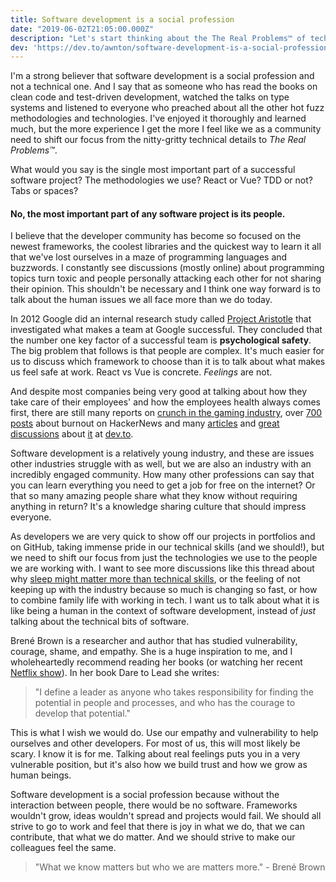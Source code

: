 ```yaml
---
title: Software development is a social profession
date: "2019-06-02T21:05:00.000Z"
description: "Let's start thinking about the The Real Problems™ of tech"
dev: 'https://dev.to/awnton/software-development-is-a-social-profession-159p'
---
```


I'm a strong believer that software development is a social profession and not a technical one. And I say that as someone who has read the books on clean code and test-driven development, watched the talks on type systems and listened to everyone who preached about all the other hot fuzz methodologies and technologies. I've enjoyed it thoroughly and learned much, but the more experience I get the more I feel like we as a community need to shift our focus from the nitty-gritty technical details to _The Real Problems™_.

What would you say is the single most important part of a successful software project? The methodologies we use? React or Vue? TDD or not? Tabs or spaces?

#### No, **the most important part of any software project is its people**.

I believe that the developer community has become so focused on the newest frameworks, the coolest libraries and the quickest way to learn it all that we've lost ourselves in a maze of programming languages and buzzwords. I constantly see discussions (mostly online) about programming topics turn toxic and people personally attacking each other for not sharing their opinion. This shouldn't be necessary and I think one way forward is to talk about the human issues we all face more than we do today.

In 2012 Google did an internal research study called [Project Aristotle](https://www.nytimes.com/2016/02/28/magazine/what-google-learned-from-its-quest-to-build-the-perfect-team.html) that investigated what makes a team at Google successful. They concluded that the number one key factor of a successful team is **psychological safety**. The big problem that follows is that people are complex. It's much easier for us to discuss which framework to choose than it is to talk about what makes us feel safe at work. React vs Vue is concrete. _Feelings_ are not.

And despite most companies being very good at talking about how they take care of their employees' and how the employees health always comes first, there are still many reports on [crunch in the gaming industry](https://kotaku.com/more-and-more-game-makers-are-talking-about-crunch-1829994459), over [700 posts](https://hn.algolia.com/?query=burnout&sort=byPopularity&prefix&page=0&dateRange=all&type=story) about burnout on HackerNews and many [articles](https://dev.to/tyler_potts_/developers-burnout-i-burned-out-3n4k) and [great discussions](https://dev.to/andrejnaumovski/what-having-a-programmer-burnout-at-age-21-feels-like-3pl) about [it](<(https://dev.to/mary_grace/burnout-what-happens-when-you-take-on-too-much-74d)>) at [dev.to](https://dev.to/molly_struve/i-cant-do-it-all-my-burnout-story-1e54).

Software development is a relatively young industry, and these are issues other industries struggle with as well, but we are also an industry with an incredibly engaged community. How many other professions can say that you can learn everything you need to get a job for free on the internet? Or that so many amazing people share what they know without requiring anything in return? It's a knowledge sharing culture that should impress everyone.

As developers we are very quick to show off our projects in portfolios and on GitHub, taking immense pride in our technical skills (and we should!), but we need to shift our focus from just the technologies we use to the people we are working with. I want to see more discussions like this thread about why [sleep might matter more than technical skills](https://twitter.com/hillelogram/status/1119709859979714560), or the feeling of not keeping up with the industry because so much is changing so fast, or how to combine family life with working in tech. I want us to talk about what it is like being a human in the context of software development, instead of _just_ talking about the technical bits of software.

Brené Brown is a researcher and author that has studied vulnerability, courage, shame, and empathy. She is a huge inspiration to me, and I wholeheartedly recommend reading her books (or watching her recent [Netflix show](https://www.netflix.com/title/81010166)). In her book Dare to Lead she writes:

> "I define a leader as anyone who takes responsibility for finding the potential in people and processes, and who has the courage to develop that potential."

This is what I wish we would do. Use our empathy and vulnerability to help ourselves and other developers. For most of us, this will most likely be scary. I know it is for me. Talking about real feelings puts you in a very vulnerable position, but it's also how we build trust and how we grow as human beings.

Software development is a social profession because without the interaction between people, there would be no software. Frameworks wouldn't grow, ideas wouldn't spread and projects would fail. We should all strive to go to work and feel that there is joy in what we do, that we can contribute, that what we do matter. And we should strive to make our colleagues feel the same.

> "What we know matters but who we are matters more." - Brené Brown
